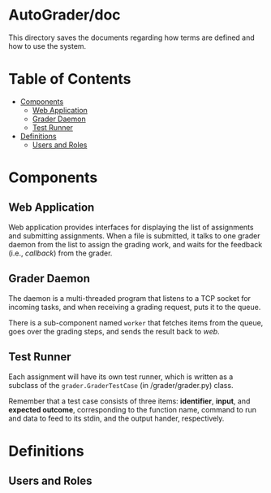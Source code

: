 AutoGrader/doc
==============

This directory saves the documents regarding how terms are 
defined and how to use the system.

Table of Contents
=================

 - [Components](#components)
 	 - [Web Application](#web-application)
 	 - [Grader Daemon](#grader-daemon)
 	 - [Test Runner](#test-runner)
 - [Definitions](#definitions)
 	 - [Users and Roles](#users-and-roles)

Components
==========

## Web Application

Web application provides interfaces for displaying the list 
of assignments and submitting assignments. When a file is submitted,
it talks to one grader daemon from the list to assign the grading work,
and waits for the feedback (i.e., *callback*) from the grader.

## Grader Daemon

The daemon is a multi-threaded program that listens to a TCP socket for 
incoming tasks, and when receiving a grading request, puts it to the queue.

There is a sub-component named `worker` that fetches items from the queue, goes 
over the grading steps, and sends the result back to *web*.

## Test Runner

Each assignment will have its own test runner, which is written as a subclass of 
the `grader.GraderTestCase` (in /grader/grader.py) class.

Remember that a test case consists of three items: **identifier**, **input**, and 
**expected outcome**, corresponding to the function name, command to run and data
to feed to its stdin, and the output hander, respectively.

Definitions
===========

## Users and Roles


